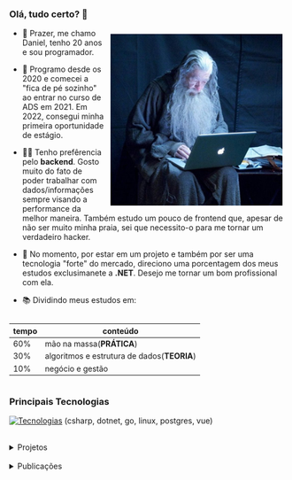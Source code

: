 ### Olá, tudo certo? 👋

<img style="margin: 10px;" align="right" height="310" src="./assets/gandalf.jpeg" alt="gandalf">

- 🤟 Prazer, me chamo Daniel, tenho 20 anos e sou programador.

- 🌱 Programo desde os 2020 e comecei a "fica de pé sozinho" ao entrar no curso de ADS em 2021. Em 2022, consegui minha primeira oportunidade de estágio.

- 👨‍💻 Tenho prefêrencia pelo **backend**. Gosto muito do fato de poder trabalhar com dados/informações sempre visando a performance da melhor maneira. Também estudo um pouco de frontend que, apesar de não ser muito minha praia, sei que necessito-o para me tornar um verdadeiro hacker.
  
- 🔭 No momento, por estar em um projeto e também por ser uma tecnologia "forte" do mercado, direciono uma porcentagem dos meus estudos exclusimanete a **.NET**. Desejo me tornar um bom profissional com ela.

- 📚 Dividindo meus estudos em:  
<div style="display: flex; justify-content: center;">

  | tempo   | conteúdo                          
  | ---     |  ----                             
  | 60%     | mão na massa(**PRÁTICA**)        
  | 30%     | algoritmos e estrutura de dados(**TEORIA**)
  | 10%     | negócio e gestão

</div>

<!-- 
<div style="text-align: center;">

&bull; <a href="https://linkedin.com/in/danielmeloaguilar">linkedin</a>

</div> -->



### Principais Tecnologias

[![Tecnologias](https://skillicons.dev/icons?i=cs,dotnet,go,linux,postgres,vue)](https://skillicons.dev) (csharp, dotnet, go, linux, postgres, vue)



<!--
<details>
    <summary>outras tecnologias</summary>


- Linguages
  - C/C++
  - SQL
  - Shell Script
  - NoSQL
  - (HTML e CSS)

- Banco de Dados
  - MySql
  - MongoDB
  - SQLServer

- Frameworks
  - ASP.NET

- Plataformas
  - Windows
  - VSCode
  - Rally
    
</details>
-->

<br>


<details>
  <summary>Projetos</summary>
</details>

<br>

<details>
  <summary>Publicações</summary>
</details>
